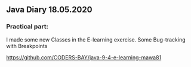 ## Java Diary 18.05.2020


### Practical part:

I made some new Classes in the E-learning exercise.
Some Bug-tracking with Breakpoints

https://github.com/CODERS-BAY/java-9-4-e-learning-mawa81